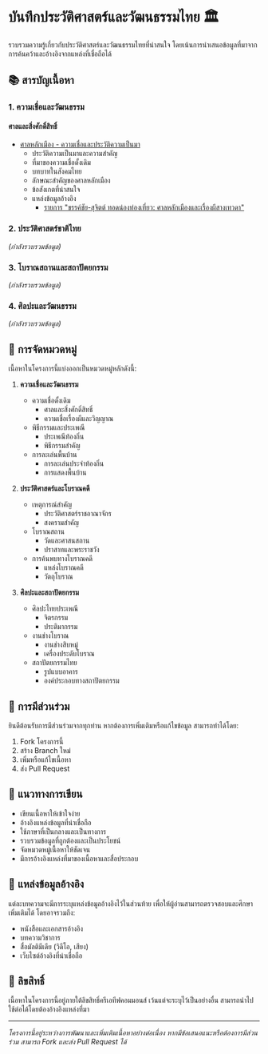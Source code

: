 # บันทึกประวัติศาสตร์และวัฒนธรรมไทย 🏛️

รวบรวมความรู้เกี่ยวกับประวัติศาสตร์และวัฒนธรรมไทยที่น่าสนใจ โดยเน้นการนำเสนอข้อมูลที่มาจากการค้นคว้าและอ้างอิงจากแหล่งที่เชื่อถือได้

## 📚 สารบัญเนื้อหา

### 1. ความเชื่อและวัฒนธรรม
#### ศาลและสิ่งศักดิ์สิทธิ์
- [ศาลหลักเมือง - ความเชื่อและประวัติความเป็นมา](city-pillar/README.md)
  - ประวัติความเป็นมาและความสำคัญ
  - ที่มาของความเชื่อดั้งเดิม
  - บทบาทในสังคมไทย
  - ลักษณะสำคัญของศาลหลักเมือง
  - ข้อสังเกตที่น่าสนใจ
  - แหล่งข้อมูลอ้างอิง
    - [รายการ "ขรรค์ชัย-สุจิตต์ ทอดน่องท่องเที่ยว: ศาลหลักเมืองและเรื่องผีสางเทวดา"](https://www.youtube.com/watch?v=PmZ-k2lLE_o)

### 2. ประวัติศาสตร์ชาติไทย
*(กำลังรวบรวมข้อมูล)*

### 3. โบราณสถานและสถาปัตยกรรม
*(กำลังรวบรวมข้อมูล)*

### 4. ศิลปะและวัฒนธรรม
*(กำลังรวบรวมข้อมูล)*

## 📝 การจัดหมวดหมู่

เนื้อหาในโครงการนี้แบ่งออกเป็นหมวดหมู่หลักดังนี้:

1. **ความเชื่อและวัฒนธรรม**
   - ความเชื่อดั้งเดิม
     - ศาลและสิ่งศักดิ์สิทธิ์
     - ความเชื่อเรื่องผีและวิญญาณ
   - พิธีกรรมและประเพณี
     - ประเพณีท้องถิ่น
     - พิธีกรรมสำคัญ
   - การละเล่นพื้นบ้าน
     - การละเล่นประจำท้องถิ่น
     - การแสดงพื้นบ้าน

2. **ประวัติศาสตร์และโบราณคดี**
   - เหตุการณ์สำคัญ
     - ประวัติศาสตร์ราชอาณาจักร
     - สงครามสำคัญ
   - โบราณสถาน
     - วัดและศาสนสถาน
     - ปราสาทและพระราชวัง
   - การค้นพบทางโบราณคดี
     - แหล่งโบราณคดี
     - วัตถุโบราณ

3. **ศิลปะและสถาปัตยกรรม**
   - ศิลปะไทยประเพณี
     - จิตรกรรม
     - ประติมากรรม
   - งานช่างโบราณ
     - งานช่างสิบหมู่
     - เครื่องประดับโบราณ
   - สถาปัตยกรรมไทย
     - รูปแบบอาคาร
     - องค์ประกอบทางสถาปัตยกรรม

## 🤝 การมีส่วนร่วม

ยินดีต้อนรับการมีส่วนร่วมจากทุกท่าน หากต้องการเพิ่มเติมหรือแก้ไขข้อมูล สามารถทำได้โดย:

1. Fork โครงการนี้
2. สร้าง Branch ใหม่
3. เพิ่มหรือแก้ไขเนื้อหา
4. ส่ง Pull Request

## 📖 แนวทางการเขียน

- เขียนเนื้อหาให้เข้าใจง่าย
- อ้างอิงแหล่งข้อมูลที่น่าเชื่อถือ
- ใช้ภาษาที่เป็นกลางและเป็นทางการ
- รวบรวมข้อมูลที่ถูกต้องและเป็นประโยชน์
- จัดหมวดหมู่เนื้อหาให้ชัดเจน
- มีการอ้างอิงแหล่งที่มาของเนื้อหาและสื่อประกอบ

## 🔗 แหล่งข้อมูลอ้างอิง

แต่ละบทความจะมีการระบุแหล่งข้อมูลอ้างอิงไว้ในส่วนท้าย เพื่อให้ผู้อ่านสามารถตรวจสอบและศึกษาเพิ่มเติมได้ โดยอาจรวมถึง:
- หนังสือและเอกสารอ้างอิง
- บทความวิชาการ
- สื่อมัลติมีเดีย (วิดีโอ, เสียง)
- เว็บไซต์อ้างอิงที่น่าเชื่อถือ

## 📄 ลิขสิทธิ์

เนื้อหาในโครงการนี้อยู่ภายใต้ลิขสิทธิ์ครีเอทีฟคอมมอนส์ เว้นแต่จะระบุไว้เป็นอย่างอื่น สามารถนำไปใช้ต่อได้โดยต้องอ้างอิงแหล่งที่มา

---
*โครงการนี้อยู่ระหว่างการพัฒนาและเพิ่มเติมเนื้อหาอย่างต่อเนื่อง หากมีข้อเสนอแนะหรือต้องการมีส่วนร่วม สามารถ Fork และส่ง Pull Request ได้*
